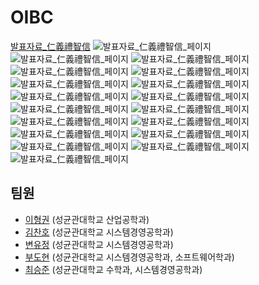 # OIBC
[발표자료_仁義禮智信](발표자료_팀_仁義禮智信.pptx)
![발표자료_仁義禮智信_페이지](https://github.com/DohyunBu/OIBC/raw/main/발표자료/발표자료_팀_仁義禮智信_페이지_01.jpg)
![발표자료_仁義禮智信_페이지](https://github.com/DohyunBu/OIBC/raw/main/발표자료/발표자료_팀_仁義禮智信_페이지_02.jpg)
![발표자료_仁義禮智信_페이지](https://github.com/DohyunBu/OIBC/raw/main/발표자료/발표자료_팀_仁義禮智信_페이지_03.jpg)
![발표자료_仁義禮智信_페이지](https://github.com/DohyunBu/OIBC/raw/main/발표자료/발표자료_팀_仁義禮智信_페이지_04.jpg)
![발표자료_仁義禮智信_페이지](https://github.com/DohyunBu/OIBC/raw/main/발표자료/발표자료_팀_仁義禮智信_페이지_05.jpg)
![발표자료_仁義禮智信_페이지](https://github.com/DohyunBu/OIBC/raw/main/발표자료/발표자료_팀_仁義禮智信_페이지_06.jpg)
![발표자료_仁義禮智信_페이지](https://github.com/DohyunBu/OIBC/raw/main/발표자료/발표자료_팀_仁義禮智信_페이지_07.jpg)
![발표자료_仁義禮智信_페이지](https://github.com/DohyunBu/OIBC/raw/main/발표자료/발표자료_팀_仁義禮智信_페이지_08.jpg)
![발표자료_仁義禮智信_페이지](https://github.com/DohyunBu/OIBC/raw/main/발표자료/발표자료_팀_仁義禮智信_페이지_09.jpg)
![발표자료_仁義禮智信_페이지](https://github.com/DohyunBu/OIBC/raw/main/발표자료/발표자료_팀_仁義禮智信_페이지_10.jpg)
![발표자료_仁義禮智信_페이지](https://github.com/DohyunBu/OIBC/raw/main/발표자료/발표자료_팀_仁義禮智信_페이지_11.jpg)
![발표자료_仁義禮智信_페이지](https://github.com/DohyunBu/OIBC/raw/main/발표자료/발표자료_팀_仁義禮智信_페이지_12.jpg)
![발표자료_仁義禮智信_페이지](https://github.com/DohyunBu/OIBC/raw/main/발표자료/발표자료_팀_仁義禮智信_페이지_13.jpg)
![발표자료_仁義禮智信_페이지](https://github.com/DohyunBu/OIBC/raw/main/발표자료/발표자료_팀_仁義禮智信_페이지_14.jpg)
![발표자료_仁義禮智信_페이지](https://github.com/DohyunBu/OIBC/raw/main/발표자료/발표자료_팀_仁義禮智信_페이지_15.jpg)
![발표자료_仁義禮智信_페이지](https://github.com/DohyunBu/OIBC/raw/main/발표자료/발표자료_팀_仁義禮智信_페이지_16.jpg)
![발표자료_仁義禮智信_페이지](https://github.com/DohyunBu/OIBC/raw/main/발표자료/발표자료_팀_仁義禮智信_페이지_17.jpg)
![발표자료_仁義禮智信_페이지](https://github.com/DohyunBu/OIBC/raw/main/발표자료/발표자료_팀_仁義禮智信_페이지_18.jpg)

## 팀원
- [이형권](https://github.com/lhk6565) (성균관대학교 산업공학과)
- [김찬호](https://github.com/kimchanhooo) (성균관대학교 시스템경영공학과)
- [변유정](https://github.com/HBHBYJYJ) (성균관대학교 시스템경영공학과)
- [부도현](https://github.com/DohyunBu) (성균관대학교 시스템경영공학과, 소프트웨어학과)
- [최승준](https://github.com/swanseacity) (성균관대학교 수학과, 시스템경영공학과)
